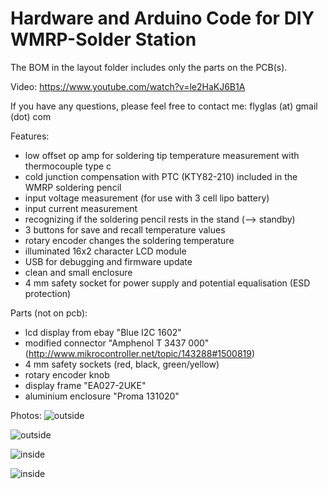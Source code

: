 # Hardware and Arduino Code for DIY WMRP-Solder Station

The BOM in the layout folder includes only the parts on the PCB(s).

Video: https://www.youtube.com/watch?v=le2HaKJ6B1A

If you have any questions, please feel free to contact me: flyglas (at) gmail (dot) com

Features:
* low offset op amp for soldering tip temperature measurement with thermocouple type c
* cold junction compensation with PTC (KTY82-210) included in the WMRP soldering pencil
* input voltage measurement (for use with 3 cell lipo battery)
* input current measurement 
* recognizing if the soldering pencil rests in the stand (--> standby)
* 3 buttons for save and recall temperature values
* rotary encoder changes the soldering temperature 
* illuminated 16x2 character LCD module
* USB for debugging and firmware update
* clean and small enclosure
* 4 mm safety socket for power supply and potential equalisation (ESD protection)

Parts (not on pcb):
* lcd display from ebay "Blue I2C 1602"
* modified connector "Amphenol T 3437 000" (http://www.mikrocontroller.net/topic/143288#1500819)
* 4 mm safety sockets (red, black, green/yellow)
* rotary encoder knob
* display frame "EA027-2UKE"
* aluminium enclosure "Proma 131020"

Photos:
![outside](https://github.com/FlyGlas/WMRP/blob/master/pictures/IMG_20150507_002144.jpg "outside")

![outside](https://github.com/FlyGlas/WMRP/blob/master/pictures/IMG_20150412_134210.jpg "outside")

![inside](https://github.com/FlyGlas/WMRP/blob/master/pictures/IMG_20150411_152047.jpg "inside")

![inside](https://github.com/FlyGlas/WMRP/blob/master/pictures/IMG_20150411_152116.jpg "inside")
